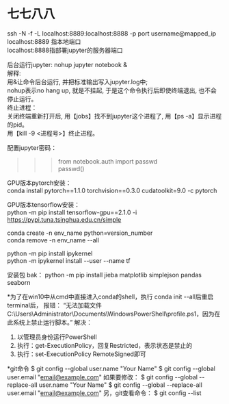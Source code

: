 # 七七八八
   
  ssh -N -f -L localhost:8889:localhost:8888 -p port username@mapped_ip  
  localhost:8889 指本地端口   
  localhost:8888指部署jupyter的服务器端口  

  后台运行jupyter: nohup jupyter notebook &  
  解释:   
  用&让命令后台运行, 并把标准输出写入jupyter.log中;  
  nohup表示no hang up, 就是不挂起, 于是这个命令执行后即使终端退出, 也不会停止运行。  
  终止进程：  
  关闭终端重新打开后, 用【jobs】找不到jupyter这个进程了, 用【ps -a】显示进程的pid。  
  用【kill -9 <进程号>】终止进程。  

  配置jupyter密码：  
  >>> from notebook.auth import passwd  
  >>> passwd()  

  GPU版本pytorch安装：  
  conda install pytorch==1.1.0 torchvision==0.3.0 cudatoolkit=9.0 -c pytorch  

  GPU版本tensorflow安装：  
  python -m pip install tensorflow-gpu==2.1.0 -i https://pypi.tuna.tsinghua.edu.cn/simple  

  conda create -n env_name python=version_number  
  conda remove -n env_name --all

  python -m pip install ipykernel  
  python -m ipykernel install --user --name tf    

  安装包 bak：
  python -m pip install jieba matplotlib simplejson pandas seaborn

  *为了在win10中从cmd中直接进入conda的shell，执行 conda init --all后重启terminal后，
  报错： “无法加载文件 C:\Users\Administrator\Documents\WindowsPowerShell\profile.ps1，因为在此系统上禁止运行脚本。” 
  解决：
  1. 以管理员身份运行PowerShell
  2. 执行：get-ExecutionPolicy，回复Restricted，表示状态是禁止的
  3. 执行：set-ExecutionPolicy RemoteSigned即可

  *git命令
  $ git config --global user.name "Your Name"
  $ git config --global user.email "email@example.com"
  如果要修改：
  $  git config --global --replace-all user.name "Your Name"
  $  git config --global --replace-all user.email "email@example.com" 
  另，git查看命令： 
  $  git config --list 

  
  

